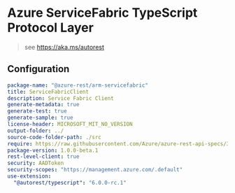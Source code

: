 # Azure ServiceFabric TypeScript Protocol Layer

> see https://aka.ms/autorest
## Configuration

```yaml
package-name: "@azure-rest/arm-servicefabric"
title: ServiceFabricClient
description: Service Fabric Client
generate-metadata: true
generate-test: true
generate-sample: true
license-header: MICROSOFT_MIT_NO_VERSION
output-folder: ../
source-code-folder-path: ./src
require: https://raw.githubusercontent.com/Azure/azure-rest-api-specs/37cd8dfac3c570a24bb645b31c012d12efb760df/specification/servicefabric/resource-manager/readme.md
package-version: 1.0.0-beta.1
rest-level-client: true
security: AADToken
security-scopes: "https://management.azure.com/.default"
use-extension:
  "@autorest/typescript": "6.0.0-rc.1"
```
